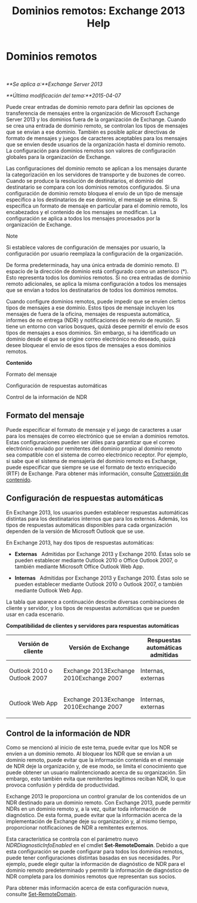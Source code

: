 ﻿---
title: 'Dominios remotos: Exchange 2013 Help'
TOCTitle: Dominios remotos
ms:assetid: 10fb7d62-4d78-40a3-82db-d62bcd27ba42
ms:mtpsurl: https://technet.microsoft.com/es-es/library/Aa996309(v=EXCHG.150)
ms:contentKeyID: 49895475
ms.date: 04/23/2018
mtps_version: v=EXCHG.150
ms.translationtype: HT
---

# Dominios remotos

 

_**Se aplica a:**Exchange Server 2013_

_**Última modificación del tema:**2015-04-07_

Puede crear entradas de dominio remoto para definir las opciones de transferencia de mensajes entre la organización de Microsoft Exchange Server 2013 y los dominios fuera de la organización de Exchange. Cuando se crea una entrada de dominio remoto, se controlan los tipos de mensajes que se envían a ese dominio. También es posible aplicar directivas de formato de mensajes y juegos de caracteres aceptables para los mensajes que se envíen desde usuarios de la organización hasta el dominio remoto. La configuración para dominios remotos son valores de configuración globales para la organización de Exchange.

Las configuraciones del dominio remoto se aplican a los mensajes durante la categorización en los servidores de transporte y de buzones de correo. Cuando se produce la resolución de destinatarios, el dominio del destinatario se compara con los dominios remotos configurados. Si una configuración de dominio remoto bloquea el envío de un tipo de mensaje específico a los destinatarios de ese dominio, el mensaje se elimina. Si especifica un formato de mensaje en particular para el dominio remoto, los encabezados y el contenido de los mensajes se modifican. La configuración se aplica a todos los mensajes procesados por la organización de Exchange.


> [!NOTE]
> Si establece valores de configuración de mensajes por usuario, la configuración por usuario reemplaza la configuración de la organización.



De forma predeterminada, hay una única entrada de dominio remoto. El espacio de la dirección de dominio está configurado como un asterisco (\*). Esto representa todos los dominios remotos. Si no crea entradas de dominio remoto adicionales, se aplica la misma configuración a todos los mensajes que se envían a todos los destinatarios de todos los dominios remotos.

Cuando configure dominios remotos, puede impedir que se envíen ciertos tipos de mensajes a ese dominio. Estos tipos de mensaje incluyen los mensajes de fuera de la oficina, mensajes de respuesta automática, informes de no entrega (NDR) y notificaciones de reenvío de reunión. Si tiene un entorno con varios bosques, quizá desee permitir el envío de esos tipos de mensajes a esos dominios. Sin embargo, si ha identificado un dominio desde el que se origine correo electrónico no deseado, quizá desee bloquear el envío de esos tipos de mensajes a esos dominios remotos.

**Contenido**

Formato del mensaje

Configuración de respuestas automáticas

Control de la información de NDR

## Formato del mensaje

Puede especificar el formato de mensaje y el juego de caracteres a usar para los mensajes de correo electrónico que se envían a dominios remotos. Estas configuraciones pueden ser útiles para garantizar que el correo electrónico enviado por remitentes del dominio propio al dominio remoto sea compatible con el sistema de correo electrónico receptor. Por ejemplo, si sabe que el sistema de mensajería del dominio remoto es Exchange, puede especificar que siempre se use el formato de texto enriquecido (RTF) de Exchange. Para obtener más información, consulte [Conversión de contenido](content-conversion-exchange-2013-help.md).

## Configuración de respuestas automáticas

En Exchange 2013, los usuarios pueden establecer respuestas automáticas distintas para los destinatarios internos que para los externos. Además, los tipos de respuestas automáticas disponibles para cada organización dependen de la versión de Microsoft Outlook que se use.

En Exchange 2013, hay dos tipos de respuestas automáticas:

  - **Externas**   Admitidas por Exchange 2013 y Exchange 2010. Éstas solo se pueden establecer mediante Outlook 2010 o Office Outlook 2007, o también mediante Microsoft Office Outlook Web App.

  - **Internas**   Admitidas por Exchange 2013 y Exchange 2010. Éstas solo se pueden establecer mediante Outlook 2010 o Outlook 2007, o también mediante Outlook Web App.

La tabla que aparece a continuación describe diversas combinaciones de cliente y servidor, y los tipos de respuestas automáticas que se pueden usar en cada escenario.

**Compatibilidad de clientes y servidores para respuestas automáticas**


<table>
<colgroup>
<col style="width: 33%" />
<col style="width: 33%" />
<col style="width: 33%" />
</colgroup>
<thead>
<tr class="header">
<th>Versión de cliente</th>
<th>Versión de Exchange</th>
<th>Respuestas automáticas admitidas</th>
</tr>
</thead>
<tbody>
<tr class="odd">
<td><p>Outlook 2010 o Outlook 2007</p></td>
<td><p>Exchange 2013Exchange 2010Exchange 2007</p></td>
<td><p>Internas, externas</p></td>
</tr>
<tr class="even">
<td><p>Outlook Web App</p></td>
<td><p>Exchange 2013Exchange 2010Exchange 2007</p></td>
<td><p>Internas, externas</p></td>
</tr>
</tbody>
</table>


## Control de la información de NDR

Como se mencionó al inicio de este tema, puede evitar que los NDR se envíen a un dominio remoto. Al bloquear los NDR que se envían a un dominio remoto, puede evitar que la información contenida en el mensaje de NDR deje la organización y, de ese modo, se limita el conocimiento que puede obtener un usuario malintencionado acerca de su organización. Sin embargo, esto también evita que remitentes legítimos reciban NDR, lo que provoca confusión y pérdida de productividad.

Exchange 2013 le proporciona un control granular de los contenidos de un NDR destinado para un dominio remoto. Con Exchange 2013, puede permitir NDRs en un dominio remoto y, a la vez, quitar toda información de diagnóstico. De esta forma, puede evitar que la información acerca de la implementación de Exchange deje su organización y, al mismo tiempo, proporcionar notificaciones de NDR a remitentes externos.

Esta característica se controla con el parámetro nuevo *NDRDiagnosticInfoEnabled* en el cmdlet **Set-RemoteDomain**. Debido a que esta configuración se puede configurar para todos los dominios remotos, puede tener configuraciones distintas basadas en sus necesidades. Por ejemplo, puede elegir quitar la información de diagnóstico de NDR para el dominio remoto predeterminado y permitir la información de diagnóstico de NDR completa para los dominios remotos que representan sus socios.

Para obtener más información acerca de esta configuración nueva, consulte [Set-RemoteDomain](https://technet.microsoft.com/es-es/library/aa997857\(v=exchg.150\)).

